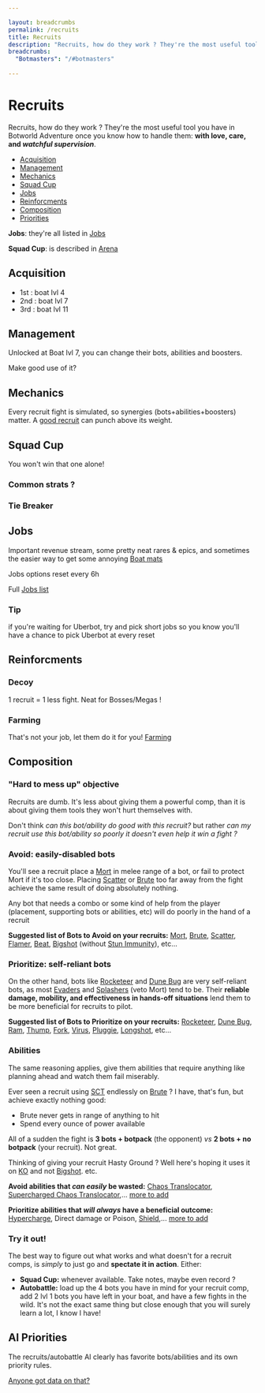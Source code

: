 ```yaml
---

layout: breadcrumbs
permalink: /recruits
title: Recruits
description: "Recruits, how do they work ? They're the most useful tool you have in Botworld Adventure once you know how to handle them: with love, care, and watcheful supervision - Everything there is to know about it on the Botworld Community Wiki!"
breadcrumbs:
  "Botmasters": "/#botmasters"
  
---
```



# Recruits



<div markdown="1" class=" ghcms ghcms-intro">

Recruits, how do they work ? They're the most useful tool you have in Botworld Adventure once you know how to handle them: **with love, care, and *watchful supervision***.

</div>


<ul class="page-toc toc-block-list links">
  <li class="toc-block-entry" ><a href="#acquisition">Acquisition</a></li>
  <li class="toc-block-entry" ><a href="#management">Management</a></li>
  <li class="toc-block-entry" ><a href="#mechanics">Mechanics</a></li>
  <li class="toc-block-entry" ><a href="#squad-cup">Squad Cup</a></li>
  <li class="toc-block-entry" ><a href="#jobs">Jobs</a></li>
  <li class="toc-block-entry" ><a href="#reinforcments">Reinforcments</a></li>
  <li class="toc-block-entry" ><a href="#composition">Composition</a></li>
  <li class="toc-block-entry" ><a href="#priorities">Priorities</a></li>
</ul>

**Jobs**: they're all listed in [Jobs](/jobs)

**Squad Cup**: is described in [Arena](/arena)

<div markdown="1" class=" ghcms ghcms-acquisition">

## Acquisition

- 1st : boat lvl 4
- 2nd : boat lvl 7
- 3rd : boat lvl 11

</div>

<div markdown="1" class=" ghcms ghcms-management">

## Management

Unlocked at Boat lvl 7, you can change their bots, abilities and boosters.

Make good use of it?

</div>

<div markdown="1" class=" ghcms ghcms-mechanics">

## Mechanics

Every recruit fight is simulated, so synergies (bots+abilities+boosters) matter. A [good recruit](#tips) can punch above its weight. 

</div>

<div markdown="1" class=" ghcms ghcms-squad">

## Squad Cup

You won't win that one alone!

### Common strats ?

### Tie Breaker

</div>

<div markdown="1" class=" ghcms ghcms-jobs">

## Jobs

Important revenue stream, some pretty neat rares & epics, and sometimes the easier way to get some annoying [Boat mats](/materials#boat) 

Jobs options reset every 6h

Full [Jobs list](/jobs)

### Tip

if you're waiting for Uberbot, try and pick short jobs so you know you'll have a chance to pick Uberbot at every reset

</div>

<div markdown="1" class=" ghcms ghcms-reinforcments">

## Reinforcments 

### Decoy

1 recruit = 1 less fight. Neat for Bosses/Megas !

### Farming

That's not your job, let them do it for you! [Farming](/farming)
</div>

<div markdown="1" class=" ghcms ghcms-comp">


## Composition

### "Hard to mess up" objective

Recruits are dumb. It's less about giving them a powerful comp, than it is about giving them tools they won't hurt themselves with. 

Don't think *can this bot/ability do good with this recruit?* but rather *can my recruit use this bot/ability so poorly it doesn't even help it win a fight ?* 



### Avoid: easily-disabled bots

You'll see a recruit place a [Mort](/mort) in melee range of a bot, or fail to protect Mort if it's too close. Placing [Scatter](/scatter) or [Brute](/brute) too far away from the fight achieve the same result of doing absolutely nothing.

Any bot that needs a combo or some kind of help from the player (placement, supporting bots or abilities, etc) will do poorly in the hand of a recruit

**Suggested list of Bots to Avoid on your recruits:** [Mort](/mort), [Brute](/brute), [Scatter](/scatter), [Flamer](/flamer), [Beat](/beat), [Bigshot](/bigshot) (without [Stun Immunity](/comps#combos)), etc...


### Prioritize: self-reliant bots

On the other hand, bots like [Rocketeer](/Rocketeer) and [Dune Bug](/dune-bug) are very self-reliant bots, as most [Evaders](/bots#evaders) and [Splashers](/bots#splashers) (veto Mort) tend to be. Their **reliable damage, mobility, and effectiveness in hands-off situations** lend them to be more beneficial for recruits to pilot.


**Suggested list of Bots to Prioritize on your recruits:** [Rocketeer](/Rocketeer), [Dune Bug](/dune-bug), [Ram](/ram), [Thump](/thump), [Fork](/fork), [Virus](/virus), [Pluggie](/pluggie), [Longshot](/longshot), etc...


### Abilities

The same reasoning applies, give them abilities that require anything like planning ahead and watch them fail miserably.

Ever seen a recruit using [SCT](/sct) endlessly on [Brute](/brute) ? I have, that's fun, but achieve exactly nothing good:

- Brute never gets in range of anything to hit
- Spend every ounce of power available

All of a sudden the fight is **3 bots + botpack** (the opponent) *vs* **2 bots + no botpack** (your recruit). Not great.

Thinking of giving your recruit Hasty Ground ? Well here's hoping it uses it on [KO](/ko) and not [Bigshot](/bigshot). etc.


**Avoid abilities that *can easily* be wasted:** [Chaos Translocator](/chaos-translocator), [Supercharged Chaos Translocator](/supercharged-chaos-translocator),... [more to add](/contribute#tbw)

**Prioritize abilities that *will always* have a beneficial outcome:** [Hypercharge](/hypercharge), Direct damage or Poison, [Shield](/shield),... [more to add](/contribute#tbw)


### Try it out!

The best way to figure out what works and what doesn't for a recruit comps, is *simply* to just go and **spectate it in action**. Either:

- **Squad Cup:** whenever available. Take notes, maybe even record ?
- **Autobattle:** load up the 4 bots you have in mind for your recruit comp, add 2 lvl 1 bots you have left in your boat, and have a few fights in the wild. It's not the exact same thing but close enough that you will surely learn a lot, I know I have!



## AI Priorities

The recruits/autobattle AI clearly has favorite bots/abilities and its own priority rules. 

[Anyone got data on that?](/contribute#tbw)

</div>

